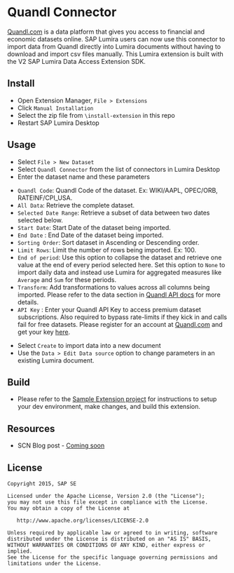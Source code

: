 Quandl Connector
==========================================================
[Quandl.com](https://www.quandl.com) is a data platform that gives you access to financial and economic datasets online. SAP Lumira users can now use this connector to import data from Quandl directly into Lumira documents without having to download and import csv files manually. This Lumira extension is built with the V2 SAP Lumira Data Access Extension SDK.

Install
-----------------
* Open Extension Manager, `File > Extensions`
* Click `Manual Installation`
* Select the zip file from `\install-extension` in this repo
* Restart SAP Lumira Desktop

Usage
----------
* Select `File > New Dataset`
* Select `Quandl Connector` from the list of connectors in Lumira Desktop
* Enter the dataset name and these parameters
 + `Quandl Code`: Quandl Code of the dataset. Ex: WIKI/AAPL, OPEC/ORB, RATEINF/CPI_USA.
 + `All Data`: Retrieve the complete dataset. 
 + `Selected Date Range`: Retrieve a subset of data between two dates selected below. 
 + `Start Date`: Start Date of the dataset being imported.
 + `End Date` : End Date of the dataset being imported.
 + `Sorting Order`: Sort dataset in Ascending or Descending order.
 + `Limit Rows`: Limit the number of rows being imported. Ex: 100.
 + `End of period`: Use this option to collapse the dataset and retrieve one value at the end of every period selected here. Set this option to `None` to import daily data and instead use Lumira for aggregated measures like `Average` and `Sum` for these periods.
 + `Transform`: Add transformations to values across all columns being imported. Please refer to the data section in [Quandl API docs](https://www.quandl.com/docs/api?csv#data) for more details.
 + `API Key` : Enter your Quandl API Key to access premium dataset subscriptions. Also required to bypass rate-limits if they kick in and calls fail for free datasets. Please register for an account at [Quandl.com](https://www.quandl.com/users/sign_up) and get your key [here](https://www.quandl.com/account/api).
* Select `Create` to import data into a new document
* Use the `Data > Edit Data source` option to change parameters in an existing Lumira document.

Build
-----------------
* Please refer to the [Sample Extension project](https://github.com/SAP/lumira-extension-da-sample) for instructions to setup your dev environment, make changes, and build this extension.

Resources
-----------
* SCN Blog post - [Coming soon](https://www.google.com/search?q=baby+cat+pics)

License
---------

    Copyright 2015, SAP SE

    Licensed under the Apache License, Version 2.0 (the "License");
    you may not use this file except in compliance with the License.
    You may obtain a copy of the License at

       http://www.apache.org/licenses/LICENSE-2.0

    Unless required by applicable law or agreed to in writing, software
    distributed under the License is distributed on an "AS IS" BASIS,
    WITHOUT WARRANTIES OR CONDITIONS OF ANY KIND, either express or implied.
    See the License for the specific language governing permissions and
    limitations under the License.

 [1]: https://github.com/SAP/lumira-extension-da-quandl
